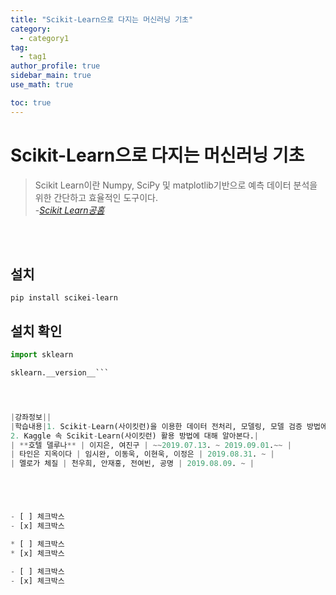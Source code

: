 ```yaml
---
title: "Scikit-Learn으로 다지는 머신러닝 기초"
category:
  - category1
tag:
  - tag1
author_profile: true
sidebar_main: true
use_math: true

toc: true
---
```


# Scikit-Learn으로 다지는 머신러닝 기초

> Scikit Learn이란 Numpy, SciPy 및 matplotlib기반으로 예측 데이터 분석을 위한 간단하고 효율적인 도구이다. <br> -_[Scikit Learn공홈](https://scikit-learn.org/stable/index.html)_

<br><br>

## 설치

`pip install scikei-learn`

## 설치 확인

````python
import sklearn

sklearn.__version__```




|강좌정보||
|학습내용|1. Scikit-Learn(사이킷런)을 이용한 데이터 전처리, 모델링, 모델 검증 방법에 대해 알아본다.
2. Kaggle 속 Scikit-Learn(사이킷런) 활용 방법에 대해 알아본다.|
| **호텔 델루나** | 이지은, 여진구 | ~~2019.07.13. ~ 2019.09.01.~~ |
| 타인은 지옥이다 | 임시완, 이동욱, 이현욱, 이정은 | 2019.08.31. ~ |
| 멜로가 체질 | 천우희, 안재홍, 전여빈, 공명 | 2019.08.09. ~ |





- [ ] 체크박스
- [x] 체크박스

* [ ] 체크박스
* [x] 체크박스

- [ ] 체크박스
- [x] 체크박스


````
